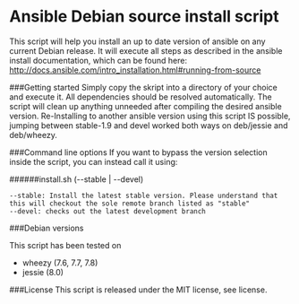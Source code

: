 Ansible Debian source install script
====================================

This script will help you install an up to date version of ansible on any current Debian release.
It will execute all steps as described in the ansible install documentation, which can be found here: http://docs.ansible.com/intro_installation.html#running-from-source

###Getting started
Simply copy the skript into a directory of your choice and execute it. 
All dependencies should be resolved automatically. The script will clean up anything unneeded after compiling the desired ansible version. 
Re-Installing to another ansible version using this script IS possible, jumping between stable-1.9 and devel worked both ways on deb/jessie and deb/wheezy.

###Command line options
If you want to bypass the version selection inside the script, you can instead call it using:

######install.sh (--stable | --devel)

    --stable: Install the latest stable version. Please understand that this will checkout the sole remote branch listed as "stable"
    --devel: checks out the latest development branch 

###Debian versions

This script has been tested on 
- wheezy (7.6, 7.7, 7.8)
- jessie (8.0)

###License
This script is released under the MIT license, see license.